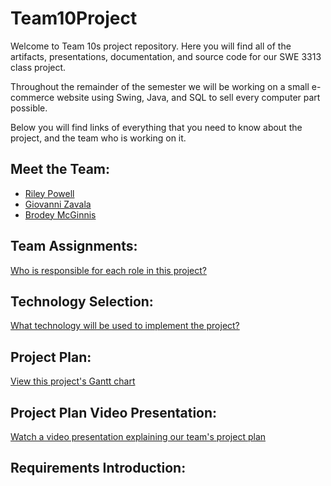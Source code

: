 # Team10Project
Welcome to Team 10s project repository. Here you will find all of the artifacts, presentations, documentation, and source code for our SWE 3313 class project.

Throughout the remainder of the semester we will be working on a small e-commerce website using Swing, Java, and SQL to sell every computer part possible.

Below you will find links of everything that you need to know about the project, and the team who is working on it.

## Meet the Team:  
- [Riley Powell](https://github.com/brodeymc/Team10Project/blob/main/Riley%20Powell.md)
- [Giovanni Zavala](https://github.com/brodeymc/Team10Project/blob/main/SWE%203313%20Giovanni's%20Resume.md)
- [Brodey McGinnis](https://github.com/brodeymc/Team10Project/blob/main/Brodey%20McGinnis%20SWE%203313%20Resume.md)

## Team Assignments: 
[Who is responsible for each role in this project?](https://github.com/brodeymc/Team10Project/blob/main/Team%20Assignments.md#team-assignments)

## Technology Selection: 
[What technology will be used to implement the project?](https://github.com/brodeymc/Team10Project/blob/main/Technology%20Selection.md)


## Project Plan: 
[View this project's Gantt chart](https://adkisson-swe-f23.youtrack.cloud/gantt-charts/174-16)

## Project Plan Video Presentation: 
[Watch a video presentation explaining our team's project plan](https://github.com/brodeymc/Team10Project/blob/main/Team10ProjectPlan.zip)

## Requirements Introduction:

